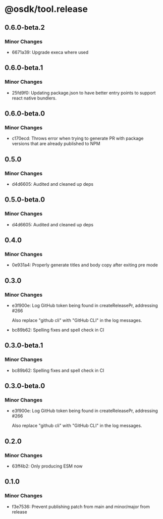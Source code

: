 # @osdk/tool.release

## 0.6.0-beta.2

### Minor Changes

- 6671a39: Upgrade execa where used

## 0.6.0-beta.1

### Minor Changes

- 25fd9f0: Updating package.json to have better entry points to support react native bundlers.

## 0.6.0-beta.0

### Minor Changes

- c170ecd: Throws error when trying to generate PR with package versions that are already published to NPM

## 0.5.0

### Minor Changes

- d4d6605: Audited and cleaned up deps

## 0.5.0-beta.0

### Minor Changes

- d4d6605: Audited and cleaned up deps

## 0.4.0

### Minor Changes

- 0e931a4: Properly generate titles and body copy after exiting pre mode

## 0.3.0

### Minor Changes

- e3f900e: Log GitHub token being found in createReleasePr, addressing #266

  Also replace "github cli" with "GitHub CLI" in the log messages.

- bc89b62: Spelling fixes and spell check in CI

## 0.3.0-beta.1

### Minor Changes

- bc89b62: Spelling fixes and spell check in CI

## 0.3.0-beta.0

### Minor Changes

- e3f900e: Log GitHub token being found in createReleasePr, addressing #266

  Also replace "github cli" with "GitHub CLI" in the log messages.

## 0.2.0

### Minor Changes

- 63ff4b2: Only producing ESM now

## 0.1.0

### Minor Changes

- f3e7536: Prevent publishing patch from main and minor/major from release
